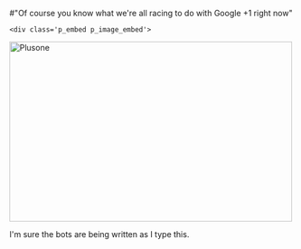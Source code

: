 #"Of course you know what we're all racing to do with Google +1 right now"


    <div class='p_embed p_image_embed'>
<a href="http://getfile5.posterous.com/getfile/files.posterous.com/conoroneill/C2P7uNYskVG2i4KMsrrGqOhfA7KZuACVPguTG2SJQ2mKelII0onQygjEghsm/plusone.jpg.scaled.1000.jpg"><img alt="Plusone" height="318" src="http://getfile4.posterous.com/getfile/files.posterous.com/conoroneill/DEwV6z1XCj88G9MGhLej0ej6eVvWCH6BRdpNQ4hFYuhZzAlYmIJ0fyFe5hTJ/plusone.jpg.scaled.500.jpg" width="500" /></a>
</div>
<p>I&#39;m sure the bots are being written as I type this. </p>
  